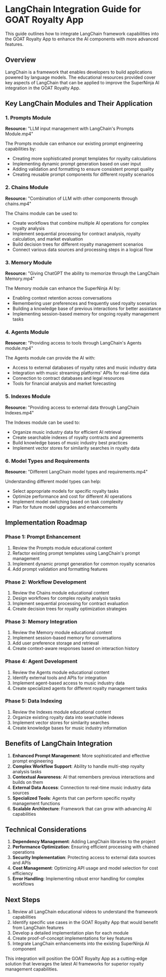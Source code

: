 # LangChain Integration Guide for GOAT Royalty App

This guide outlines how to integrate LangChain framework capabilities into the GOAT Royalty App to enhance the AI components with more advanced features.

## Overview

LangChain is a framework that enables developers to build applications powered by language models. The educational resources provided cover key aspects of LangChain that can be applied to improve the SuperNinja AI integration in the GOAT Royalty App.

## Key LangChain Modules and Their Application

### 1. Prompts Module
**Resource:** "LLM input management with LangChain's Prompts Module.mp4"

The Prompts module can enhance our existing prompt engineering capabilities by:
- Creating more sophisticated prompt templates for royalty calculations
- Implementing dynamic prompt generation based on user input
- Adding validation and formatting to ensure consistent prompt quality
- Creating reusable prompt components for different royalty scenarios

### 2. Chains Module
**Resource:** "Combination of LLM with other components through chains.mp4"

The Chains module can be used to:
- Create workflows that combine multiple AI operations for complex royalty analysis
- Implement sequential processing for contract analysis, royalty calculation, and market evaluation
- Build decision trees for different royalty management scenarios
- Connect various data sources and processing steps in a logical flow

### 3. Memory Module
**Resource:** "Giving ChatGPT the ability to memorize through the LangChain Memory.mp4"

The Memory module can enhance the SuperNinja AI by:
- Enabling context retention across conversations
- Remembering user preferences and frequently used royalty scenarios
- Building a knowledge base of previous interactions for better assistance
- Implementing session-based memory for ongoing royalty management tasks

### 4. Agents Module
**Resource:** "Providing access to tools through LangChain's Agents module.mp4"

The Agents module can provide the AI with:
- Access to external databases of royalty rates and music industry data
- Integration with music streaming platforms' APIs for real-time data
- Connection to contract databases and legal resources
- Tools for financial analysis and market forecasting

### 5. Indexes Module
**Resource:** "Providing access to external data through LangChain Indexes.mp4"

The Indexes module can be used to:
- Organize music industry data for efficient AI retrieval
- Create searchable indexes of royalty contracts and agreements
- Build knowledge bases of music industry best practices
- Implement vector stores for similarity searches in royalty data

### 6. Model Types and Requirements
**Resource:** "Different LangChain model types and requirements.mp4"

Understanding different model types can help:
- Select appropriate models for specific royalty tasks
- Optimize performance and cost for different AI operations
- Implement model switching based on task complexity
- Plan for future model upgrades and enhancements

## Implementation Roadmap

### Phase 1: Prompt Enhancement
1. Review the Prompts module educational content
2. Refactor existing prompt templates using LangChain's prompt management
3. Implement dynamic prompt generation for common royalty scenarios
4. Add prompt validation and formatting features

### Phase 2: Workflow Development
1. Review the Chains module educational content
2. Design workflows for complex royalty analysis tasks
3. Implement sequential processing for contract evaluation
4. Create decision trees for royalty optimization strategies

### Phase 3: Memory Integration
1. Review the Memory module educational content
2. Implement session-based memory for conversations
3. Add user preference storage and retrieval
4. Create context-aware responses based on interaction history

### Phase 4: Agent Development
1. Review the Agents module educational content
2. Identify external tools and APIs for integration
3. Implement agent-based access to music industry data
4. Create specialized agents for different royalty management tasks

### Phase 5: Data Indexing
1. Review the Indexes module educational content
2. Organize existing royalty data into searchable indexes
3. Implement vector stores for similarity searches
4. Create knowledge bases for music industry information

## Benefits of LangChain Integration

1. **Enhanced Prompt Management**: More sophisticated and effective prompt engineering
2. **Complex Workflow Support**: Ability to handle multi-step royalty analysis tasks
3. **Contextual Awareness**: AI that remembers previous interactions and builds on them
4. **External Data Access**: Connection to real-time music industry data sources
5. **Specialized Tools**: Agents that can perform specific royalty management functions
6. **Scalable Architecture**: Framework that can grow with advancing AI capabilities

## Technical Considerations

1. **Dependency Management**: Adding LangChain libraries to the project
2. **Performance Optimization**: Ensuring efficient processing with chained operations
3. **Security Implementation**: Protecting access to external data sources and APIs
4. **Cost Management**: Optimizing API usage and model selection for cost efficiency
5. **Error Handling**: Implementing robust error handling for complex workflows

## Next Steps

1. Review all LangChain educational videos to understand the framework capabilities
2. Identify specific use cases in the GOAT Royalty App that would benefit from LangChain features
3. Develop a detailed implementation plan for each module
4. Create proof-of-concept implementations for key features
5. Integrate LangChain enhancements into the existing SuperNinja AI component

This integration will position the GOAT Royalty App as a cutting-edge solution that leverages the latest AI frameworks for superior royalty management capabilities.